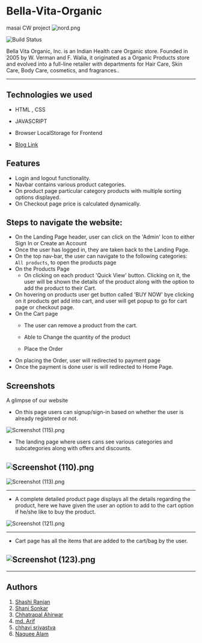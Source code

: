 # Bella-Vita-Organic
masai CW project
![nord.png](https://cdn.shopify.com/s/files/1/0054/6665/2718/files/bvo-updated-logo-2.png?v=1624107079)

![Build Status](https://cdn.hashnode.com/res/hashnode/image/upload/v1639927185177/diTNoIr4q.png?w=1600&h=840&fit=crop&crop=entropy&auto=compress)

Bella Vita Organic, Inc. is an Indian Health care Organic store. Founded in 2005 by W. Verman and F. Walia, it originated as a Organic Products store and evolved into a full-line retailer with departments for Hair Care, Skin Care, Body Care, cosmetics, and fragrances..

---


## Technologies we used
<!-- <hr> -->
- HTML , CSS
- JAVASCRIPT
- Browser LocalStorage for Frontend

- [Blog Link]()


## Features 
<!-- --- -->
- Login and logout functionality.
- Navbar contains various product categories.
- On product page particular category products with multiple sorting options displayed.
- On Checkout page price is calculated dynamically.

## Steps to navigate the website:
<!-- <hr> -->
- On the Landing Page header, user can click on the 'Admin' Icon to either Sign In or Create an Account
- Once the user has logged in, they are taken back to the Landing Page.
- On the top nav-bar, the user can navigate to the following categories: `All products`, to open the products page
- On the Products Page 
  - On clicking on each product 'Quick View' button. Clicking on it, the user will be shown the details of the product along with the option to add the product to their Cart.
- On hovering on products user get button called 'BUY NOW' bye clicking on it products get add into cart, and user will get popup to go for cart page or checkout page.
- On the Cart page
  - The user can remove a product from the cart.
  - Able to Change the quantity of the product

  - Place the Order
- On placing the Order, user will redirected to payment page
- Once the payment is done user is will redirected to Home Page.
  

## Screenshots
<!-- --- -->
A glimpse of our website

- On this page users can signup/sign-in based on whether the user is already registered or not.

![Screenshot (115).png](https://cdn.hashnode.com/res/hashnode/image/upload/v1643862334980/Tc8N1bH7l.png)
- The landing page where users cans see various categories and subcategories along with offers and discounts.


![Screenshot (110).png](	https://cdn.hashnode.com/res/hashnode/image/upload/v1639927185177/diTNoIr4q.png?auto=compress)
---


![Screenshot (113).png](https://cdn.hashnode.com/res/hashnode/image/upload/v1639927362366/9XZqQtnu_.png?auto=compress)


	
---
- A complete detailed product page displays all the details regarding the product, here we have given the user an option to add to the cart option if he/she like to buy the product.


![Screenshot (121).png](https://cdn.hashnode.com/res/hashnode/image/upload/v1642939092811/M3Pjd5mt-.png?auto=compress)

---
- Cart page has all the items that are added to the cart/bag by the user.

![Screenshot (123).png](https://cdn.hashnode.com/res/hashnode/image/upload/v1639929128790/wHpCOmGOu.png?auto=compress)
---

---


## Authors

  1. [Shashi Ranjan](https://github.com/Sranjan4321) 
  2. [Shani Sonkar](https://github.com/shanikkt) 
  2. [Chhatrapal Ahirwar](https://github.com/Chhattoo25) 
  3. [md. Arif](https://github.com/arif841236/arif841236) 
  4. [chhavi srivastva](https://github.com/chhavi48)
  5. [Naquee Alam](https://github.com/Naquee)
  




